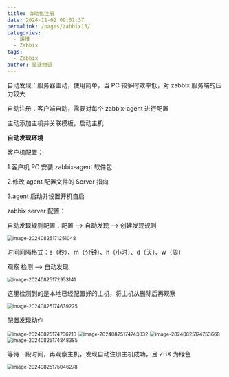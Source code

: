 ```yaml
---
title: 自动化注册
date: 2024-11-02 09:51:37
permalink: /pages/zabbix13/
categories:
  - 运维
  - Zabbix
tags:
  - Zabbix
author: 星途物语
---
```

自动发现：服务器主动，使用简单，当 PC 较多时效率低，对 zabbix 服务端的压力较大

自动注册：客户端自动，需要对每个 zabbix-agent 进行配置

主动添加主机并关联模板，启动主机



**自动发现环境**

客户机配置：

1.客户机 PC 安装 zabbix-agent 软件包

2.修改 agent 配置文件的 Server 指向

3.agent 启动并设置开机自启



zabbix server 配置：

自动发现规则配置：配置 --> 自动发现 --> 创建发现规则

 <img src="D:\file\02-笔记\02-运维\assets\image-20240825171251048.png" alt="image-20240825171251048" style="zoom:80%;" />

时间间隔格式：s（秒）、m（分钟）、h（小时）、d（天）、w（周）

观察 检测 --> 自动发现

<img src="D:\file\02-笔记\02-运维\assets\image-20240825172953141.png" alt="image-20240825172953141" style="zoom:80%;" />

这里检测到的是本地已经配置好的主机，将主机从删除后再观察

 <img src="D:\file\02-笔记\02-运维\assets\image-20240825174639225.png" alt="image-20240825174639225" style="zoom:80%;" />

配置发现动作

 <img src="D:\file\02-笔记\02-运维\assets\image-20240825174706213.png" alt="image-20240825174706213" style="zoom:80%;" />

 <img src="D:\file\02-笔记\02-运维\assets\image-20240825174743032.png" alt="image-20240825174743032" style="zoom:80%;" />

 <img src="D:\file\02-笔记\02-运维\assets\image-20240825174753668.png" alt="image-20240825174753668" style="zoom:80%;" />

<img src="D:\file\02-笔记\02-运维\assets\image-20240825174848385.png" alt="image-20240825174848385" style="zoom:80%;" />

等待一段时间，再观察主机，发现自动注册主机成功，且 ZBX 为绿色

<img src="D:\file\02-笔记\02-运维\assets\image-20240825175046278.png" alt="image-20240825175046278" style="zoom:80%;" />